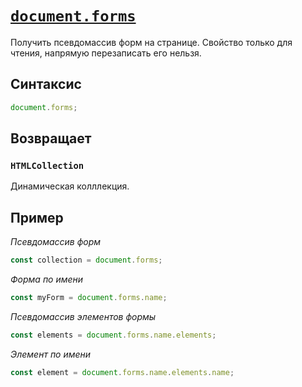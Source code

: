 # [`document.forms`](../index.md)

Получить псевдомассив форм на странице. Свойство только для чтения, напрямую перезаписать его нельзя.

## Синтаксис

```js
document.forms;
```

## Возвращает

### `HTMLCollection`

Динамическая колллекция.

## Пример

_Псевдомассив форм_

```js
const collection = document.forms;
```

_Форма по имени_

```js
const myForm = document.forms.name;
```

_Псевдомассив элементов формы_

```js
const elements = document.forms.name.elements;
```

_Элемент по имени_

```js
const element = document.forms.name.elements.name;
```
